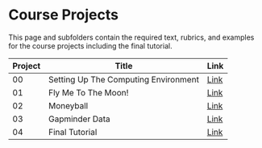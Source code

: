 # Course Projects

This page and subfolders contain the required text, rubrics, and examples for the course projects including the final tutorial.

| Project | Title  | Link |
|-------|--------|------|
|00| Setting Up The Computing Environment | [Link](https://nmattei.github.io/cmps6790/projects/Project0/Project0/) |
|01| Fly Me To The Moon! | [Link](https://nmattei.github.io/cmps6790/projects/Project1/Project1/) |
|02| Moneyball | [Link](https://nmattei.github.io/cmps6790/projects/Project2/Project2/)|
|03| Gapminder Data | [Link](https://nmattei.github.io/cmps6790/projects/Project3/Project3/) |
|04| Final Tutorial | [Link](https://nmattei.github.io/cmps6790/projects/FinalTutorial/FinalTutorial/) |
